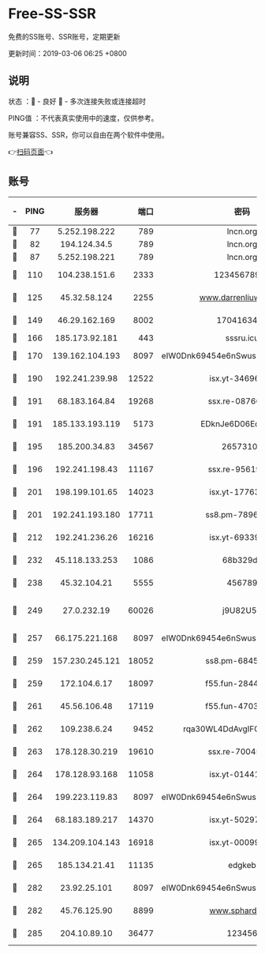 # Free-SS-SSR

免费的SS账号、SSR账号，定期更新

更新时间：2019-03-06 06:25 +0800

## 说明

状态     ：🙂 - 良好 🙁 - 多次连接失败或连接超时

PING值   ：不代表真实使用中的速度，仅供参考。

账号兼容SS、SSR，你可以自由在两个软件中使用。

👉[扫码页面](https://liesauer.github.io/free-ss-ssr.github.io/)👈

## 账号

|-|PING|服务器|端口|密码|加密方式|区域|
|:----:|:----:|:-----:|-----:|:----:|:----:|:----:|
|🙂|77|5.252.198.222|789|lncn.org|rc4|JP|
|🙂|82|194.124.34.5|789|lncn.org|rc4|JP|
|🙂|87|5.252.198.221|789|lncn.org|rc4|JP|
|🙂|110|104.238.151.6|2333|12345678900|aes-256-cfb|JP|
|🙂|125|45.32.58.124|2255|www.darrenliuwei.com|aes-256-cfb|JP|
|🙂|149|46.29.162.169|8002|1704163453|aes-256-cfb|RU|
|🙂|166|185.173.92.181|443|sssru.icu|rc4-md5|RU|
|🙂|170|139.162.104.193|8097|eIW0Dnk69454e6nSwuspv9DmS201tQ0D|aes-256-cfb|JP|
|🙂|190|192.241.239.98|12522|isx.yt-34696326|aes-256-cfb|US|
|🙂|191|68.183.164.84|19268|ssx.re-08766670|aes-256-cfb|US|
|🙂|191|185.133.193.119|5173|EDknJe6D06EoWDaw|aes-256-cfb|US|
|🙂|195|185.200.34.83|34567|26573106|aes-256-cfb|US|
|🙂|196|192.241.198.43|11167|ssx.re-95619566|aes-256-cfb|US|
|🙂|201|198.199.101.65|14023|isx.yt-17763934|aes-256-cfb|US|
|🙂|201|192.241.193.180|17711|ss8.pm-78965598|aes-256-cfb|US|
|🙂|212|192.241.236.26|16216|isx.yt-69339044|aes-256-cfb|US|
|🙂|232|45.118.133.253|1086|68b329da|aes-256-cfb|SG|
|🙂|238|45.32.104.21|5555|456789|aes-256-cfb|SG|
|🙂|249|27.0.232.19|60026|j9U82U53|xchacha20-ietf-poly1305|HK|
|🙂|257|66.175.221.168|8097|eIW0Dnk69454e6nSwuspv9DmS201tQ0D|aes-256-cfb|US|
|🙂|259|157.230.245.121|18052|ss8.pm-68457462|aes-256-cfb|SG|
|🙂|259|172.104.6.17|18097|f55.fun-28441819|aes-256-cfb|US|
|🙂|261|45.56.106.48|17119|f55.fun-47038034|aes-256-cfb|US|
|🙂|262|109.238.6.24|9452|rqa30WL4DdAvgIFG6Fs3znzTa|aes-256-cfb|FR|
|🙂|263|178.128.30.219|19610|ssx.re-70045890|aes-256-cfb|SG|
|🙂|264|178.128.93.168|11058|isx.yt-01441117|aes-256-cfb|SG|
|🙂|264|199.223.119.83|8097|eIW0Dnk69454e6nSwuspv9DmS201tQ0D|aes-256-cfb|US|
|🙂|264|68.183.189.217|14370|isx.yt-50297901|aes-256-cfb|SG|
|🙂|265|134.209.104.143|16918|isx.yt-00099040|aes-256-cfb|SG|
|🙂|265|185.134.21.41|11135|edgkeb|aes-256-cfb|GB|
|🙂|282|23.92.25.101|8097|eIW0Dnk69454e6nSwuspv9DmS201tQ0D|aes-256-cfb|US|
|🙂|282|45.76.125.90|8899|www.sphard.com|aes-256-cfb|JP|
|🙂|285|204.10.89.10|36477|123456|aes-256-cfb|US|
